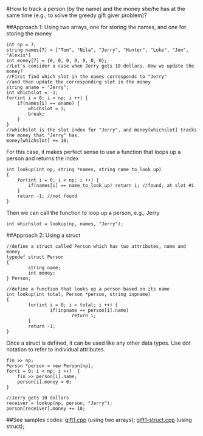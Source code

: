 #How to track a person (by the name) and the money she/he has at the same time (e.g., to solve the greedy gift giver problem)?

##Approach 1: Using two arrays, one for storing the names, and one for storing the money
```
int np = 7;
string names[7] = ["Tom", "Nila", "Jerry", "Hunter", "Luke", "Jon", "Alexis"]
int money[7] = {0, 0, 0, 0, 0, 0, 0};
//Let's consider a case when Jerry gets 10 dollars. How we update the money?
//First find which slot in the names corresponds to "Jerry"
//and then update the corresponding slot in the money
string aname = "Jerry";
int whichslot = -1;
for(int i = 0; i < np; i ++) {
	if(names[i] == aname) { 
		whichslot = i;
		break;
	}
}
//whichslot is the slot index for "Jerry", and money[whichslot] tracks the money that "Jerry" has.
money[whichslot] += 10;
```
For this case, it makes perfect sense to use a function that loops up a person and returns the index
```
int lookup(int np, string *names, string name_to_look_up) 
{
	for(int i = 0; i < np; i ++) {
		if(names[i] == name_to_look_up) return i; //found, at slot #i
	}
	return -1; //not found
}
```
Then we can call the function to loop up a person, e.g., Jerry
```
int whichslot = lookup(np, names, "Jerry");
```

##Approach 2: Using a struct
```
//define a struct called Person which has two attributes, name and money
typedef struct Person
{
        string name;
        int money;
} Person;

//define a function that looks up a person based on its name
int lookup(int total, Person *person, string inpname)
{
        for(int i = 0; i < total; i ++) {
                if(inpname == person[i].name)
                        return i;
        }
        return -1;
}
```
Once a struct is defined, it can be used like any other data types. Use dot notation to refer to individual attributes.
```
fin >> np;
Person *person = new Person[np];
for(i = 0; i < np; i ++)  {
	fin >> person[i].name;
	person[i].money = 0;
}
```
```
//Jerry gets 10 dollars
receiver = lookup(np, person, "Jerry");
person[receiver].money += 10;
```

##See samples codes: [gift1.cpp](https://github.com/YuzhenYe/WET/blob/master/USACO/gift1.cpp) (using two arrays); [gift1-struct.cpp](https://github.com/YuzhenYe/WET/blob/master/USACO/gift1-struct.cpp) (using struct);
